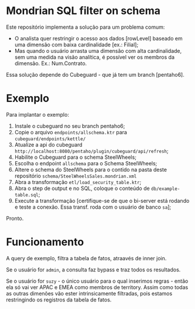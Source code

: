 # Mondrian SQL filter on schema

Este repositório implementa a solução para um problema comum:

 - O analista quer restringir o acesso aos dados [rowLevel] baseado em uma dimensão com baixa cardinalidade [ex.: Filial];
 - Mas quando o usuário arrasta uma dimensão com alta cardinalidade, sem uma medida na visão analítica, é possível ver os membros da dimensão. Ex.: Num.Contrato.

 Essa solução depende do Cubeguard - que já tem um branch [pentaho6].

# Exemplo

 Para implantar o exemplo:

  1. Instale o cubeguard no seu branch pentaho6;
  2. Copie o arquivo `endpoints/allschema.ktr` para `cubeguard/endpoints/kettle/`
  3. Atualize a api do cubeguard `http://localhost:8080/pentaho/plugin/cubeguard/api/refresh`;
  4. Habilite o Cubeguard para o schema SteelWheels;
  5. Escolha o endpoint `allschema` para o Schema SteelWheels;
  6. Altere o schema do SteelWheels para o contido na pasta deste repositório `schema/SteelWheelsSales.mondrian.xml`
  7. Abra a transformação `etl/load_security_table.ktr`;
  8. Abra o step de output e no SQL, coloque o conteúdo de `db/example-table.sql`;
  9. Execute a transformação [certifique-se de que o bi-server está rodando e teste a conexão. Essa transf. roda com o usuário de banco `sa`];

Pronto.

# Funcionamento

A query de exemplo, filtra a tabela de fatos, atraavés de inner join.

Se o usuário for `admin`, a consulta faz bypass e traz todos os resultados.

Se o usuário for `suzy` - o único usuário para o qual inserimos regras - então ela só vai ver APAC e EMEA como membros de territory. Assim como todas as outras dimenões vão ester intrinsicamente filtradas, pois estamos restringindo os registros da tabela de fatos.
